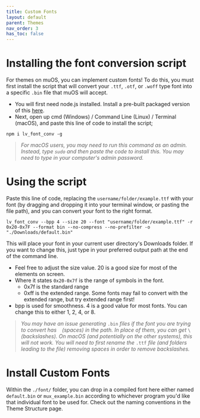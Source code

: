 ```yaml
---
title: Custom Fonts
layout: default
parent: Themes
nav_order: 3
has_toc: false
---
```


# Installing the font conversion script
For themes on muOS, you can implement custom fonts! To do this, you must first install the script that will convert your
`.ttf`, `.otf`, or `.woff` type font into a specific `.bin` file that muOS will accept. 

- You will first need node.js installed. Install a pre-built packaged version of this [here](https://nodejs.org/en/download/prebuilt-installer).
- Next, open up cmd (Windows) / Command Line (Linux) / Terminal (macOS), and paste this line of code to install the script;

`npm i lv_font_conv -g`

> *For macOS users, you may need to run this command as an admin. Instead, type `sudo` and then paste the code to install this.
> You may need to type in your computer's admin password.*

# Using the script
Paste this line of code, replacing the `username/folder/example.ttf` with your font (by dragging and dropping it into your terminal window,
or pasting the file path), and you can convert your font to the right format.

`lv_font_conv --bpp 4 --size 20 --font "username/folder/example.ttf" -r 0x20-0x7F --format bin --no-compress --no-prefilter -o "./Downloads/default.bin"`

This will place your font in your current user directory's Downloads folder. If you want to change this, just type in your preferred output path at the end of the command line.
- Feel free to adjust the size value. 20 is a good size for most of the elements on screen.
- Where it states `0x20-0x7f` is the range of symbols in the font.
  - 0x7f is the standard range
  - 0xff is the extended range. Some fonts may fail to convert with the extended range, but try extended range first!
- bpp is used for smoothness.  4 is a good value for most fonts. You can change this to either 1, 2, 4, or 8.

> *You may have an issue generating* `.bin` *files if the font you are trying to convert has ` ` (spaces) in the path.
> In place of them, you can get* `\` *(backslashes). On macOS (and potentially on the other systems), this will not work.
> You will need to first rename the* `.ttf` *file (and folders leading to the file) removing spaces in order to remove backslashes.*

# Install Custom Fonts
Within the `./font/` folder, you can drop in a compiled font here either named `default.bin` or `mux_example.bin` according
to whichever program you'd like that individual font to be used for. Check out the naming conventions in the Theme Structure page.
